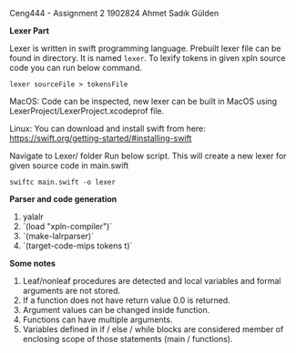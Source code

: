 Ceng444 - Assignment 2
1902824
Ahmet Sadık Gülden

<b>Lexer Part</b>

Lexer is written in swift programming language. Prebuilt lexer file can be found in directory. It is named  `lexer`.
To lexify tokens in given xpln source code you can run below command.

`lexer sourceFile > tokensFile`

MacOS:
Code can be inspected, new lexer can be built in MacOS using LexerProject/LexerProject.xcodeprof file.

Linux:
You can download and install swift from here: <link>https://swift.org/getting-started/#installing-swift</link>

Navigate to Lexer/ folder
Run below script. This will create a new lexer for given source code in main.swift

`swiftc main.swift -o lexer`

<b>Parser and code generation</b>
<ol>
<li> yalalr
<li> `(load "xpln-compiler")`
<li> `(make-lalrparser)`
<li> `(target-code-mips tokens t)`
</ol>
<b>Some notes</b>
<ol>
<li> Leaf/nonleaf procedures are detected and local variables and formal arguments are not stored.
<li> If a function does not have return value 0.0 is returned.
<li> Argument values can be changed inside function.
<li> Functions can have multiple arguments.
<li> Variables defined in if / else / while blocks are considered member of enclosing scope of those statements (main / functions).
</ol>
